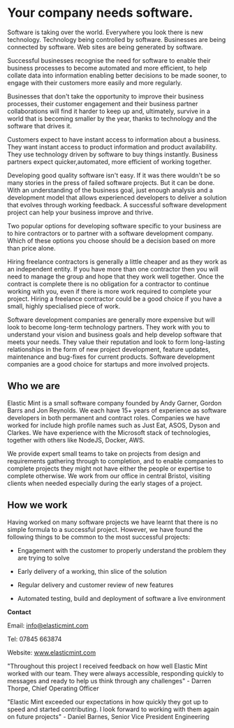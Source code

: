 # Your company needs software.

Software is taking over the world.  Everywhere you look there is new technology. Technology being controlled by software. Businesses are being connected by software. Web sites are being generated by software.  

Successful businesses recognise the need for software to enable their business processes to become automated and more efficient, to help collate data into information enabling better decisions to be made sooner, to engage with their customers more easily and more regularly.  

Businesses that don't take the opportunity to improve their business processes, their customer engagement and their business partner collaborations will find it harder to keep up and, ultimately, survive in a world that is becoming smaller by the year, thanks to technology and the software that drives it.

Customers expect to have instant access to information about a business. They want instant access to product information and product availability. They use technology driven by software to buy things instantly. Business partners expect quicker,automated, more efficient of working together. 

Developing good quality software isn't easy.  If it was there wouldn't be so many stories in the press of failed software projects. But it can be done. With an understanding of the business goal, just enough analysis and a development model that allows experienced developers to deliver a solution that evolves through working feedback. A successful software development project can help your business improve and thrive.

Two popular options for developing software specific to your business are to hire contractors or to partner with a software development company. Which of these options you choose should be a decision based on more than price alone.  

Hiring freelance contractors is generally a little cheaper and as they work as an independent entity. If you have more than one contractor then you will need to manage the group and hope that they work well together. Once the contract is complete there is no obligation for a contractor to continue working with you, even if there is more work required to complete your project. Hiring a freelance contractor could be a good choice if you have a small, highly specialised piece of work.

Software development companies are generally more expensive but will look to become long-term technology partners. They work with you to understand your vision and business goals and help develop software that meets your needs.  They value their reputation and look to form long-lasting relationships in the form of new project development, feature updates, maintenance and bug-fixes for current products.  Software development companies are a good choice for startups and more involved projects.

## Who we are

Elastic Mint is a small software company founded by Andy Garner, Gordon Barrs and Jon Reynolds. We each have 15+ years of experience as software developers in both permanent and contract roles.  Companies we have worked for include high profile names such as Just Eat, ASOS, Dyson and Clarkes. We have experience with the Microsoft stack of technologies, together with others like NodeJS, Docker, AWS.

We provide expert small teams to take on projects from design and requirements gathering through to completion, and to enable companies to complete projects they might not have either the people or expertise to complete otherwise. We work from our office in central Bristol, visiting clients when needed especially during the early stages of a project.

## How we work

Having worked on many software projects we have learnt that there is no simple formula to a successful project. However, we have found the following things to be common to the most successful projects:

- Engagement with the customer to properly understand the problem they are trying to solve

- Early delivery of a working, thin slice of the solution

- Regular delivery and customer review of new features 

- Automated testing, build and deployment of software a live environment

**Contact**

Email: info@elasticmint.com

Tel: 07845 663874

Website: www.elasticmint.com 


"Throughout this project I received feedback on how well Elastic Mint worked with our team. They were always accessible, responding quickly to messages and ready to help us think through any challenges" - Darren Thorpe, Chief Operating Officer


"Elastic Mint exceeded our expectations in how quickly they got up to speed and started contributing. I look forward to working with them again on future projects" - Daniel Barnes, Senior Vice President Engineering 
